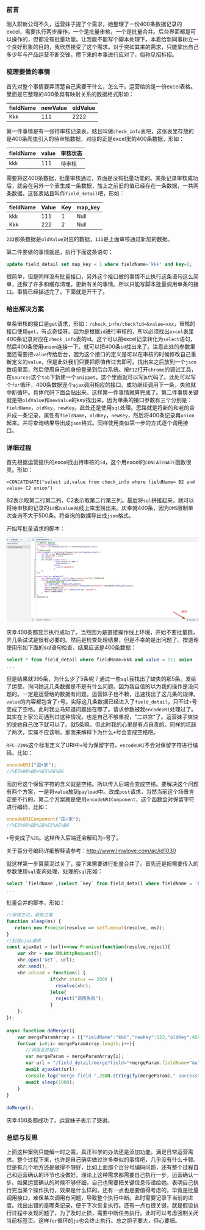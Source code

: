 ### 前言
刚入职新公司不久，运营妹子提了个需求，她整理了一份400条数据记录的excel，需要执行两步操作，一个是批量审核，一个是批量合并。后台界面都是可以操作的，但都没有批量功能。让我能不能写个脚本处理下。本着给新同事树立一个良好形象的目的，我欣然接受了这个需求。对于突如其来的需求，只能拿出自己多少年与产品运营不断交锋，攒下来的本事进行应对了，俗称见招拆招。

### 梳理要做的事情
首先对整个事情要弄清楚自己需要干什么，怎么干。运营给的是一份excel表格。里面是它整理的400条具有映射关系的数据格式形如：

| fieldName | newValue | oldValue |
| --------- | -------- | -------- |
| Kkk       | 111      | 2222     |

第一件事情是有一张待审核记录表，姑且叫做`check_info`表吧，这张表里存放的是400条爬虫引入的待审核数据，对应的正是excel里的400条数据，形如：

| fieldName | value | 审核状态 |
| --------- | -------- | -------- |
| kkk       | 111      | 待审核   |

需要将这400条数据，批量审核通过，界面是没有批量功能的。某条记录审核成功后，就会在另外一个表生成一条数据，加上之前旧的值已经存在一条数据，一共两条数据，这张表姑且叫作`field_detail`吧，形如：

| fieldName | Value | Key  | map_key |
| --------- | ----- | ---- | ------- |
| kkk       | 111   | 1    | Null    |
| Kkk       | 222   | 2    | Null    |

`222`那条数据是`oldValue`对应的数据，`111`是上面审核通过新加的数据。

第二件要做的事情就是，执行下面这条语句：

```sql
update field_detail set map_key = 1 where fieldName='kkk' and key=2;
```

很简单，但是同样没有批量接口，另外这个接口做的事情不止执行这条语句这么简单，还做了许多和缓存清理，更新有关的事情。所以只能写脚本批量调用单条的接口。事情已经描述完了。下面就是开干了。

### 给出解决方案

单条审核的接口是`get`请求，形如：`/check_info/check?id=&value=xxx`，审核的接口使用`get`，有点奇怪呀。因为是根据`id`进行审核的，所以必须找出`excel`表里400条记录对应在`check_info`表的id。这个可以把excel记录转化为`select`语句，然后400条使用`union`连接一下。就可以把400条`id`找出来了。注意此处的参数里面还需要把`value`传给后台，因为这个接口的定义是可以在审核的时候修改自己重新定义的`value`，但是此处我们只要把原值传过去即可。找出来之后放到一个`json`数组里面，然后使用自己的身份登录到后台系统。按`F12`打开`chrome`的调试工具，在`sources`这个`tab`下新建一个`snippet`，这个里面就可以写js代码了。此处可以写个`for`循环，400条数据逐个`ajax`调用相应的接口。成功继续调用下一条，失败就中断循环。具体代码下面会贴出来。这样第一件事情就算完成了。第二件事情关键就是把`oldValue`和`newValue`的key找出来。因为单条的接口参数有三个分别是：`fieldName`，`oldKey`，`newKey`。此处还是使用`sql`处理。思路就是将新的和老的合并成一条记录，属性有`fieldName`，`oldKey`，`newKey`，然后将400条记录再`union`起来。并将查询结果导出成`json`格式。同样使用类似第一步的方式逐个调用接口。

### 详细过程

首先根据运营提供的excel找出待审核的`id`，这个用excel的`CONCATENATE`函数很灵。形如：

```
=CONCATENATE("select id,value from check_info where fieldName= B2 and value= C2 union")
```

B2表示取第二行第二列，C2表示取第二行第三列。最后将`sql`拼接起来，就可以将待审核的记录的`id`和`value`从线上库里捞出来。庆幸就400条，因为`DMS`限制单次查询不大于500条。将查询的数据导出成`json`格式。

开始写批量请求的脚本：

![image-20210722192329689](image-20210722192329689.png)

庆幸400条都显示执行成功了。当然因为是直接操作线上环境，开始不要批量跑，弄几条试试是很有必要的。然后是检查处理结果，但是不幸的是出问题了。按道理使用形如下面的sql语句检查，结果应该是400条数据：

```sql
select * from field_detail where fieldName=kkk and value = 111 union 
...
```

但是结果就395条，为什么少了5条呢？通过一些`sql`我找出了缺失的那5条。发给了运营。询问她这几条数据是不是有什么问题。因为我自信的以为我的操作是没问题的。一定是运营给的数据有问题。运营妹子也不赖，迅速找出了这几条的规律。`value`的内容都包含了`+`号。实际这几条数据已经进入了`field_detail`，只不过`+`号变成了空格。此时我立马知道问题出在哪了。请求参数被我`encodeURI`处理过了。其实在上家公司遇到过这种情况。也是自己不够重视，"二进宫"了。运营妹子爽快的说她自己改下就可以了。就5条嘛。但此时我的心里是有点自责的。同样的坑踩了两次，实属不应该啊。那我来解释下为什么`+`号会变成空格吧。

`RFC-2396`这个标准定义了URI中`+`号为保留字符，`encodeURI`不会对保留字符进行编码。比如：

```javascript
encodeURI("国+家");
//%E5%9B%BD+%E5%AE%B6
```

而加号这个保留字符的含义就是空格。所以传入后端会变成空格。要解决这个问题有两个方案，一是将`value`放到`payload`中。改成`post`请求，当然当前这个场景肯定是不行的。第二个方案就是使用`encodeURIComponent`，这个函数会对保留字符进行编码，比如：

```javascript
encodeURIComponent("国+家");
//%E5%9B%BD%2B%E5%AE%B6
```

`+`号变成了`%2B`。这样传入后端还会解码为`+`号了。

关于百分号编码详细解释请参考：http://www.lmwlove.com/ac/id1030

就这样第一步算蒙混过关了，接下来需要进行批量合并了。首先还是把需要传入的参数使用`sql`查询处理，处理的`sql`形如：

```sql
select `fieldName`,(select `key` from field_detail where fieldName = 'kkk' and value = '111') as newKey,`key` as oldKey from field_detail where  fieldName = 'kkk' and value = '222' union
...
```

批量合并的脚本，形如：

```javascript
//停顿方法，避免过载
function sleep(ms) {
   return new Promise(resolve => setTimeout(resolve, ms));
}
//封装ajax请求
const ajaxGet = (url)=>new Promise(function(resolve,reject){
    var xhr = new XMLHttpRequest();
    xhr.open('GET', url);
    xhr.send();
    xhr.onload = function() {
                if(xhr.status == 200) {
                  resolve(xhr);
                }else{
                  reject("调用失败");
                }
    };
});

async function doMerge(){
    var mergeParamArray = [{"fieldName":"kkk","newKey":123,"oldKey":456}];//实际有400条
    for(var i=0;i< mergeParamArray.length;i++){
       //调用合并接口
       var mergeParam = mergeParamArray[i];
       var url = "/field_detail/merge?field="+mergeParam.fieldName+"&oldKey="+mergeParam.oldKey+"&newKey="+mergeParam.newKey;
       await ajaxGet(url);
       console.log("merge field ",JSON.stringify(mergeParam)," success");
       await sleep(1000);
    }
}

doMerge();
```

庆幸400条都成功了。运营妹子表示了感谢。

### 总结与反思

上面这种案例只能解一时之需，真正科学的办法还是添加功能。满足日常运营需求。整个过程下来，也许是自己确实做过许多类似的事情吧，几乎没有什么卡顿。但是有几个地方还是做得不够好，比如上面那个百分号编码问题，还有整个过程自己和运营确认的环节也没做好。理论上这种需求都需要自己执行一步，运营确认一步。如果运营确认的时候不够仔细，自己也需要把关键信息传递给她。表明自己执行完当某个操作执行，效果是什么样的。还有一点也是要值得考虑的，毕竟是批量调用接口，难保某次调用有问题，导致整个执行中断。此时需要记录下当前的进度。找出出错的是哪条记录，便于下次恢复执行。还有一点也很关键，就是假设执行过程中发现问题了，为了及时止损，需要中断任务执行。此时可以考虑强制关闭当前标签页。这样`for`循环的`js`也会终止执行。总之胆子要大，但心要细。
